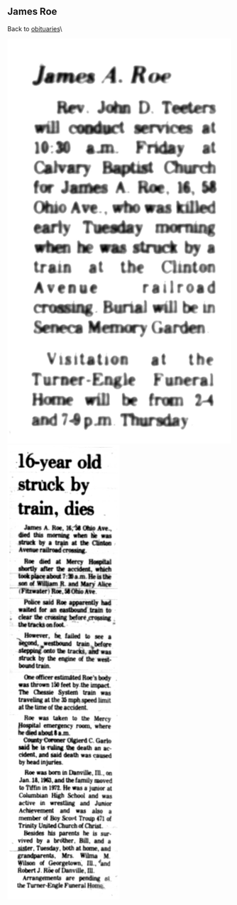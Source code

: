 ## James Roe

Back to [obituaries](../obituaries.md)\

![](James.Roe-11-07-1979.jpg) ![](James-Roe-train-accident.jpg)